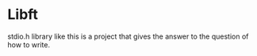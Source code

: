# Libft
stdio.h library like this  is a project that gives the answer to the question of how to write.
